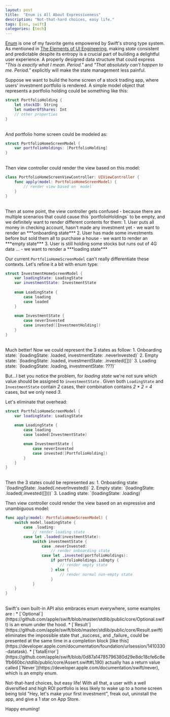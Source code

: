 ```yaml
---
layout: post
title:  "Enum is All About Expressiveness"
description: "Not-that-hard choices, easy life."
tags: [ios, swift]
categories: [tech]
---
```

[Enum](https://docs.swift.org/swift-book/LanguageGuide/Enumerations.html) is one of my favorite gems empowered by Swift's strong type system. As mentioned in [The Elements of UI Engineering](https://overreacted.io/the-elements-of-ui-engineering/), making _state_ consistent and predictable despite its entropy is a crucial part of building a delightful user experience. A properly designed data structure that could express _"This is exactly what I mean. Period."_ and _"That absolutely can't happen to me. Period."_ explicitly will make the state management less painful. 

Suppose we want to build the home screen of a stock trading app, where users' investment portfolio is rendered. A simple model object that represents a portfolio holding could be something like this:

```swift 
struct PortfolioHolding {
    let stockID: String
    let numberOfShares: Int
    // other properties
}
```  
<br/>
And portfolio home screen could be modeled as:

```swift
struct PortfolioHomeScreenModel {
    var portfolioHoldings: [PortfolioHolding]
}
```
<br/>
Then view controller could render the view based on this model:

```swift
class PortfolioHomeScreenViewController: UIViewController {
    func apply(model: PortfolioHomeScreenModel) {
        // render view based on `model`
    }
}
```
<br/>
Then at some point, the view controller gets confused - because there are multiple scenarios that could cause this `portfolioHoldings` to be empty, and we definitely want to render different contents for them:
1. User puts all money in checking account, hasn't made any investment yet - we want to render an ***onboarding state***
2. User has made some investments before but sold them all to purchase a house - we want to render an ***empty state***
3. User is still holding some stocks but runs out of 4G data ... - we want to render a ***loading state***

Our current `PortfolioHomeScreenModel` can't really differentiate these contexts. Let's refine it a bit with enum type:
```swift
struct InvestmentHomeScreenModel {
    var loadingState: LoadingState
    var investmentState: InvestmentState
    
    enum LoadingState {
        case loading
        case loaded
    }
    
    enum InvestmentState {
        case neverInvested
        case invested([InvestmentHolding])
    }
}
```

<br/>
Much better! Now we could represent the 3 states as follow:
1. Onboarding state:  `(loadingState: .loaded, investmentState: .neverInvested)`
2.  Empty state: `(loadingState: .loaded, investmentState: .invested([]))`
3.  Loading state: `(loadingState: .loading, investmentState: ???)`

But...I bet you notice the problem, for *loading state* we're not sure which value should be assigned to `investmentState` . Given both `LoadingState` and `InvestmentState` contain _2_ cases, their combination contains _2 * 2 = 4_ cases, but we only need _3_. 

Let's eliminate that overhead:

```swift
struct PortfolioHomeScreenModel {
    var loadingState: LoadingState
        
    enum LoadingState {
        case loading
        case loaded(InvestmentState)

        enum InvestmentState {
            case neverInvested
            case invested([PortfolioHolding])
        }
    }
}
```
<br/>
Then the 3 states could be represented as:
1. Onboarding state: `(loadingState: .loaded(.neverInvested))`
2. Empty state: `(loadingState: .loaded(.invested([])))`
3. Loading state: `(loadingState: .loading)`

Then view controller could render the view based on an expressive and unambiguous model: 
```swift
func apply(model: PortfolioHomeScreenModel) {
    switch model.loadingState {
        case .loading:
            // render loading state
        case let .loaded(investmentState):
            switch investmentState {
                case .neverInvested:
                    // render onboarding state
                case let .invested(portfolioHoldings):
                    if portfolioHoldings.isEmpty {
                        // render empty state
                    } else {
                        // render normal non-empty state
                    }
            }
    }
}
```
<br/>
Swift's own built-in API also embraces enum everywhere, some examples are :
* [`Optional`](https://github.com/apple/swift/blob/master/stdlib/public/core/Optional.swift) is an enum under the hood.
* [`Result`](https://github.com/apple/swift/blob/master/stdlib/public/core/Result.swift) eliminates the impossible state that _success_ and _failure_ could be presented at the same time in a completion block [like this](https://developer.apple.com/documentation/foundation/urlsession/1410330-datatask).
* [`fatalError`](https://github.com/apple/swift/blob/0d87a14785796380d29e8dc18cfe6c8e1fb660bc/stdlib/public/core/Assert.swift#L190) actually has a return value called [`Never`](https://developer.apple.com/documentation/swift/never), which is an empty enum.

Not-that-hard choices, but easy life! With all that, a user with a well diversified and high ROI portfolio is less likely to wake up to a home screen being told "Hey, let's make your first investment", freak out, uninstall the app, and give a 1 star on App Store.

Happy enuming!
